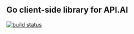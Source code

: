 ## Go client-side library for API.AI

[![build status](https://img.shields.io/travis/slavaVA/go-api.ai.svg)](https://travis-ci.org/slavaVA/go-api.ai)

